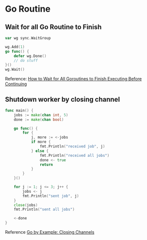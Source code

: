 # Go Routine

## Wait for all Go Routine to Finish

```go
var wg sync.WaitGroup 

wg.Add(1)
go func() {
    defer wg.Done()
    // do stuff
}()
wg.Wait()
```

Reference: [How to Wait for All Goroutines to Finish Executing Before Continuing](https://nathanleclaire.com/blog/2014/02/15/how-to-wait-for-all-goroutines-to-finish-executing-before-continuing/)

## Shutdown worker by closing channel

```go
func main() {
    jobs := make(chan int, 5)
    done := make(chan bool)

    go func() {
        for {
            j, more := <-jobs
            if more {
                fmt.Println("received job", j)
            } else {
                fmt.Println("received all jobs")
                done <- true
                return
            }
        }
    }()

    for j := 1; j <= 3; j++ {
        jobs <- j
        fmt.Println("sent job", j)
    }
    close(jobs)
    fmt.Println("sent all jobs")

    <-done
}
```


Reference [Go by Example: Closing Channels](https://gobyexample.com/closing-channels)
